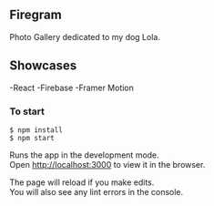 ## Firegram

Photo Gallery dedicated to my dog Lola.

## Showcases

-React
-Firebase
-Framer Motion

### To start

```
$ npm install
$ npm start
```

Runs the app in the development mode.<br />
Open [http://localhost:3000](http://localhost:3000) to view it in the browser.

The page will reload if you make edits.<br />
You will also see any lint errors in the console.
